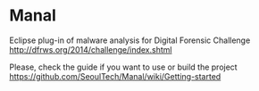 Manal
=====

Eclipse plug-in of malware analysis for Digital Forensic Challenge http://dfrws.org/2014/challenge/index.shtml

Please, check the guide if you want to use or build the project
  https://github.com/SeoulTech/Manal/wiki/Getting-started
